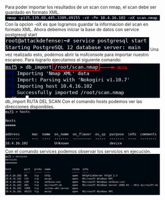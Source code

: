 Para poder importar los resultados de un scan con nmap, el scan debe ser guardado en formato XML.
![](../../../Images/Pasted%20image%2020231211162538.png)
Con la opcion -oX es que logramos guardar la informacion del scan en formato XML.
Ahora debemos iniciar la base de datos con
	service postgresql start
![](../../../Images/Pasted%20image%2020231211162713.png)
Una vez realizado esto, podemos abrir la msfconsole para importar nuestro escaneo.
Para lograrlo ejecutamos el siguiente comando:
![](../../../Images/Pasted%20image%2020231211162838.png)
	db_import RUTA DEL SCAN
Con el comando hosts podemos ver las direcciones disponibles.
![](../../../Images/Pasted%20image%2020231211163001.png)Con el comando services podemos observar los servicios en ejecución.
![](../../../Images/Pasted%20image%2020231211163024.png)
